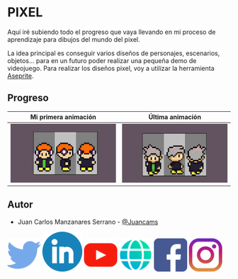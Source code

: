 # PIXEL

Aquí iré subiendo todo el progreso que vaya llevando en mi proceso de aprendizaje para dibujos del mundo del pixel.

La idea principal es conseguir varios diseños de personajes, escenarios, objetos... para en un futuro poder realizar una pequeña demo de videojuego. Para realizar los diseños pixel, voy a utilizar la herramienta [Aseprite](https://www.aseprite.org).

## Progreso

Mi primera animación           |  Última animación
:-------------------------:|:-------------------------:
![](https://github.com/Juancams/RandomThings/blob/main/pixel/gifs/FirstAnimation.gif)  |  ![](https://github.com/Juancams/RandomThings/blob/main/pixel/gifs/SecondAnimation.gif)

## Autor

* Juan Carlos Manzanares Serrano - [@Juancams](https://github.com/Juancams)

[![Watch the video](https://github.com/Juancams/RandomThings/blob/main/media/rrss/twitter.png)](https://twitter.com/Juancams98)
[![Watch the video](https://github.com/Juancams/RandomThings/blob/main/media/rrss/linkdn.png)](https://www.linkedin.com/in/juancams/)
[![Watch the video](https://github.com/Juancams/RandomThings/blob/main/media/rrss/youtube.png)](https://www.youtube.com/channel/UCHaEDC482IjA6KO6RxA7qhg/featured)
[![Watch the video](https://github.com/Juancams/RandomThings/blob/main/media/rrss/web.png)](https://juancams.github.io)
[![Watch the video](https://github.com/Juancams/RandomThings/blob/main/media/rrss/facebook.png)](https://www.linkedin.com/in/juancams/)
[![Watch the video](https://github.com/Juancams/RandomThings/blob/main/media/rrss/instagram.png)](https://www.instagram.com/Juancams98/)
